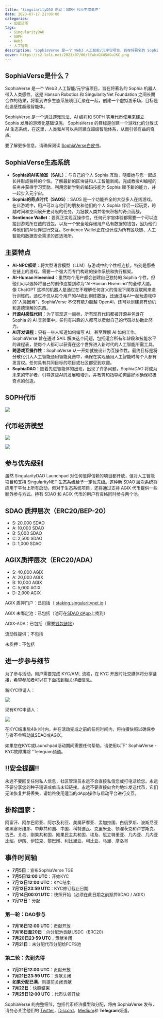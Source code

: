 ```yaml
---
title: 'SingularityDAO 启动：SOPH 代币生成事件'
date: 2023-07-17 21:00:00
categories:
  - 加密货币
tags:
  - SingularityDAO
  - SOPH
  - Web3
  - 人工智能
description: 'SophiaVerse 是一个 Web3 人工智能/元宇宙项目，旨在将著名的 Sophia 机器人带到类人智能。它是汉森机器人和SingularityNet 基金会之间的合作项目，旨在创建一个虚拟游乐场，其目标是创造有感知的超级智能体。SophiaVerse 是一个以游戏化方式建立的基础设施，通过游戏玩法、人工智能编程和 SOPH 实用令牌的使用来追求 Sophia 的发展。其目标是创建一个游戏化的去中心化人工智能生态系统，在这个生态系统中，人类和人工智能可以共同努力，构建超级智能体系，从而实现有益的奇点。'
cover: https://s2.loli.net/2023/07/06/EfwbxQ4W5dGuJKC.png
---
```


## SophiaVerse是什么？

SophiaVerse 是一个 Web3 人工智能/元宇宙项目，旨在将著名的 Sophia 机器人带入人类感性。这是 Hanson Robotics 和 SingularityNet Foundation 之间长期合作的结果，将看到许多生态系统项目汇聚在一起，创建一个虚拟游乐场，目标是创造感性超级智能体。

SophiaVerse 是一个通过游戏玩法、AI 编程和 SOPH 实用代币使用来建立 Sophia 发展的游戏化基础设施。 SophiaVerse 的目标是创建一个游戏化的分散式 AI 生态系统，在这里，人类和AI可以共同建立超级智能体系，从而引领有益的奇点。

要了解更多信息，请确保阅读 [SophiaVerse白皮书](https://uploads-ssl.webflow.com/622c1e6eb1cd192ecedc6225/6478bea1a315bfb5780f59fb_SophiaVerse%20Whitepaper%20v2.0.pdf)。

## SophiaVerse生态系统

- **Sophia的AI实验室（SAIL）**：与自己的个人 Sophia 互动，随着她与您一起成长并形成独特的个性。了解最新的区块链和人工智能新闻。完成教授AI编程的任务并获得学习奖励。利用您新学到的编码技能为 Sophia 赋予新的能力，并一起步入元宇宙。
- **Sophia的奇点时代（SAOS）**：SAOS 是一个功能齐全的大型多人在线游戏，在此游戏中，用户可以与他们的朋友和他们的个人 Sophia 伴侣一起玩耍，跨越时间和空间展开史诗般的任务，为拯救人类并带来积极的奇点而战。
- **Sentience Wallet**：要真正实现互操作性，任何元宇宙体验都需要一个可以连接到游戏所在链的钱包，以及一个安全地存储用户私有数据的钱包，因为他们与他们的AI伙伴进行交互。Sentience Wallet正在设计成为所有区块链、人工智能和数据安全需求的首选场所。

## 主要特点

- **AI-NPC框架**：将大型语言模型（LLM）与游戏中的个性相连接，特别是那些在链上的游戏，需要一个强大而专门构建的操作系统和执行框架。
- **AI-Human Hivemind**：虽然每个用户都会创建自己独特的 Sophia 个性，但他们可以选择将自己的创作连接到称为“AI-Human Hivemind”的全球大脑。像 ChatGPT 这样的机器人是通过在不理解任何含义的情况下爬取互联网来进行训练的。通过不仅从每个用户的AI收到训练数据，还通过与AI一起玩游戏中的“人类因素”，SophiaVerse 不仅有能力超越 OpenAI，还可以创建具有动机和道德理解的东西。
- **开源AI感性代码**：为了实现这一目标，所有现有代码都被开源并包含在 Sophia 的 AI 实验室中。任何有兴趣的人都可以贡献自己的代码以协助此努力。
- **AI开发课程**：只有一些人知道如何编写 AI，甚至理解 AI 如何工作。 SophiaVerse 旨在通过 SAIL 解决这个问题，包括适合所有年龄段和技能水平的课程表，使每个人都可以获得在这个世界进入新时代的人工智能所需工具。
- **跨游戏互操作性**：SophiaVerse 从一开始就被设计为互操作性。最终目标是将分散化引入人工智能通用智能竞赛中，确保在实现通用人工智能时每个人都有发言权。任何具有共同目标的项目或社区都受到欢迎。
- **SophiaDAO**：随着先进智能体的出现，出现了许多问题，SophiaDAO 将成为未来的守护者，引导这些AI的发展和培训，并教育和指导如何最好地确保积极奇点的创造。

## SOPH代币

![](https://s2.loli.net/2023/07/06/Squz7mKOtQyrgJv.png)

## 代币经济模型

![](https://s2.loli.net/2023/07/06/jCoElfQDYctu1qM.png)

![](https://s2.loli.net/2023/07/06/NO4XfibCYSq8loy.png)

## 参与优先级别

虽然 SingularityDAO Launchpad 对任何值得信赖的项目都开放，但对人工智能项目和支持 SingularityNET 生态系统给予一定优先级。这种新 SDAO 层次系统将应用于平台上所有启动，但对于生态系统项目，还将通过支持 AGIX 代币提供一些额外参与方式。持有 SDAO 和 AGIX 代币的用户有资格同时参与两个池。

## SDAO 质押层次（ERC20/BEP-20）

- S: 20,000 SDAO
- A: 10,000 SDAO
- B: 5,000 SDAO
- C: 2,500 SDAO
- D: 1,000 SDAO

## AGIX质押层次（ERC20/ADA）

- S: 40,000 AGIX
- A: 20,000 AGIX
- B: 10,000 AGIX
- C: 5,000 AGIX
- D: 2,000 AGIX

AGIX 质押门户：已包括（ [staking.singularitynet.io](http://staking.singularitynet.io/) ）

AGIX 未绑定池：已包括（池可在[SDAO dApp](https://www.singularitydao.ai/vaults/unbondedvaults)上找到）

AGIX-ADA：已包括（需要[钱包链接](http://mywallets.singularitynet.io/)）

流动性提供：不包括

未质押：不包括

## 进一步参与细节

为了参与活动，用户需要完成 KYC/AML 流程，在 KYC 开放时社交媒体将分享链接，希望参加者可以在下面找到相关详细信息。

新KYC申请人：

<img src="https://s2.loli.net/2023/07/06/PnHF4RajYlqBUQJ.jpg" style="display:block; margin:0 auto;" />

现有KYC申请人：

<img src="https://s2.loli.net/2023/07/06/EdHyzViBRAwaGP6.jpg" style="display:block; margin:0 auto;" />

在KYC结束后48小时内，并在活动完成之前的任何时间内，将拍摄快照以确保参与者不会移动其SDAO或AGIX。

如果您在KYC或Launchpad活动期间需要任何帮助，请使用以下“ SophiaVerse - KYC故障排除 ”Telegram频道。

## !!安全提醒!!

永远不要回复任何私人信息，社区管理员永远不会直接私信您或打电话给您。永远不要分享您的种子短语或单击未知链接。永远不要直接向合约地址发送代币，它们无法恢复并将丢失，请始终使用适当的dApp操作与启动平台进行交互。

## 排除国家：

阿富汗、阿尔巴尼亚、阿尔及利亚、美属萨摩亚、孟加拉国、白俄罗斯、波斯尼亚和黑塞哥维那、中非共和国、中国、科特迪瓦、克里米亚、顿涅茨克和卢甘斯克、古巴、关岛、刚果共和国、刚果民主共和国、埃及、厄立特里亚、几内亚、几内亚比绍、伊朗、伊拉克、黎巴嫩、利比里亚、利比亚、马里、摩洛哥

## 事件时间轴

- **7月5日**：宣布SophiaVerse TGE
- **7月5日12:00 UTC**：开始KYC
- **7月12日12:00 UTC**：KYC结束
- **7月12日23:59 UTC**：KYC修订截止日期
- **7月14日00:01 UTC**：快照开始（必须在此日期之前抵押SDAO / AGIX）
- **7月17日**：分配

### 第一轮：DAO参与

- **7月18日12:00 UTC**：贡献开放
- **7月18日至20日**：向分配池贡献USDC（ERC20）
- **7月20日23:59 UTC**：贡献关闭
- **7月21日**：未分配代币分配给FCFS池

### 第二轮：先到先得

- **7月21日12:00 UTC**：贡献开放
- **7月21日23:59 UTC**：贡献关闭
- **如果分配已满**，则提前关闭贡献
- **7月22日**：快照结束
- **7月25日12:00 UTC**：代币认领开放

SophiaVerse 的完整细节，包括代币经济模型和分配，将由 SophiaVerse 发布，请务必关注他们的 [Twitter](https://twitter.com/sophiaverse)，[Discord](http://discord.gg/sophiaverse)，[Medium](https://medium.com/sophiaverse)和 **Telegram**频道。